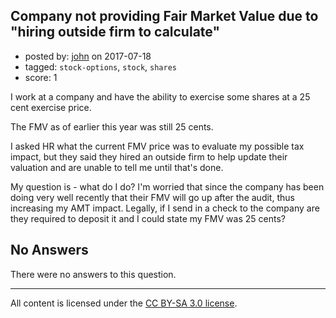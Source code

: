 ## Company not providing Fair Market Value due to "hiring outside firm to calculate"

- posted by: [john](https://stackexchange.com/users/11359094/john) on 2017-07-18
- tagged: `stock-options`, `stock`, `shares`
- score: 1

I work at a company and have the ability to exercise some shares at a 25 cent exercise price.

The FMV as of earlier this year was still 25 cents.

I asked HR what the current FMV price was to evaluate my possible tax impact, but they said they hired an outside firm to help update their valuation and are unable to tell me until that's done.

My question is - what do I do? I'm worried that since the company has been doing very well recently that their FMV will go up after the audit, thus increasing my AMT impact. Legally, if I send in a check to the company are they required to deposit it and I could state my FMV was 25 cents?

## No Answers

There were no answers to this question.


---

All content is licensed under the [CC BY-SA 3.0 license](https://creativecommons.org/licenses/by-sa/3.0/).
